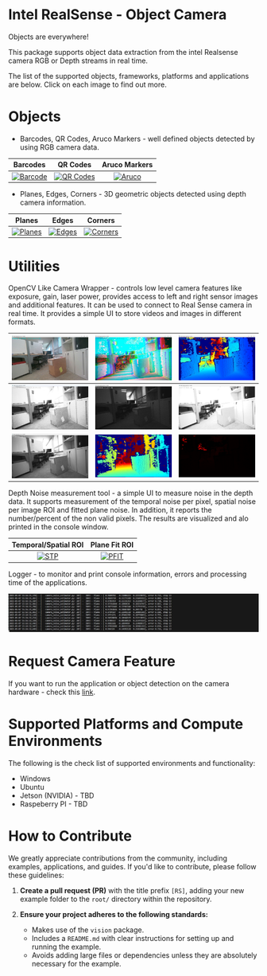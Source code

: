 # Intel RealSense - Object Camera

Objects are everywhere!

This package supports object data extraction from the intel Realsense camera RGB or Depth streams in real time.

The list of the supported objects, frameworks, platforms and applications are below. Click on each image to find out more.

# Objects

-  Barcodes, QR Codes, Aruco Markers - well defined objects detected by using RGB camera data. 

Barcodes   | QR Codes | Aruco Markers |
:------------: |  :----------: | :-------------:  |
[![Barcode](barcode/doc/barcode_camera.gif)](barcode/README.md)  | [![QR Codes](barcode/doc/qrcode_camera.gif)](barcode/README.md)  | [![Aruco](barcode/doc/aruco_camera.gif)](barcode/README.md)  |

-  Planes, Edges, Corners - 3D geometric objects detected using depth camera information. 

Planes | Edges | Corners |
:------------: |  :----------: | :-------------:  |
[![Planes](planes/doc/plane_2.gif)](planes/README.md)  | [![Edges](planes/doc/plane_3.gif)](planes/README.md)  | [![Corners](planes/doc/Corner-ezgif.com-video-to-gif-converter.gif)](planes/README.md)  |




# Utilities

OpenCV Like Camera Wrapper - controls low level camera features like exposure, gain, laser power, provides access to left and right sensor images and additional features. 
It can be used to connect to Real Sense camera in real time. It provides a simple UI to store videos and images in different formats.

[![RGB](utils/doc/cam_rgb_d.jpg)](utils/README.md) | [![D16](utils/doc/cam_d_3.jpg)](utils/README.md) | [![SC1](utils/doc/cam_d_5.jpg)](utils/README.md) |
:------------: |  :----------: | :-------------:  |
[![IRL](utils/doc/cam_d_9.jpg)](utils/README.md) | [![EXPOSURE](utils/doc/cam_e_2.jpg)](utils/README.md) | [![GAIN](utils/doc/cam_g_5.jpg)](utils/README.md) |
[![PWR](utils/doc/cam_p_0.jpg)](utils/README.md) | [![SC2](utils/doc/image_sc2_000.png)](utils/README.md) | [![D16](utils/doc/image_d16_000.png)](utils/README.md) |

Depth Noise measurement tool - a simple UI to measure noise in the depth data. It supports measurement of the temporal noise per pixel, spatial noise per image ROI and fitted plane noise. In addition, it reports the number/percent of the non valid pixels. The results are visualized and alo printed in the console window. 

Temporal/Spatial ROI | Plane Fit ROI | 
:------------: |  :----------: | 
[![STP](utils/doc/noise_measure_stp.gif)](utils/README.md) | [![PFIT](utils/doc/noise_measure.gif)](utils/README.md) |


Logger -  to monitor and print console information, errors and processing time of the applications. 

[![LOG](utils/doc/noise_error_log.jpg)](utils/README.md) 


# Request Camera Feature
If you want to run the application or object detection on the camera hardware - check this [link](https://docs.google.com/forms/d/e/1FAIpQLSdduDbnrRExDGFQqWAn8pX7jSr8KnwBmwuFOR9dgUabEp0F1A/viewform).

# Supported Platforms and Compute Environments

The following is the check list of supported environments and functionality:
- Windows
- Ubuntu
- Jetson (NVIDIA)  - TBD
- Raspeberry PI    - TBD

# How to Contribute

We greatly appreciate contributions from the community, including examples, applications, and guides. If you'd like to contribute, please follow these guidelines:

1. **Create a pull request (PR)** with the title prefix `[RS]`, adding your new example folder to the `root/` directory within the repository.

2. **Ensure your project adheres to the following standards:**
   - Makes use of the `vision` package.
   - Includes a `README.md` with clear instructions for setting up and running the example.
   - Avoids adding large files or dependencies unless they are absolutely necessary for the example.




